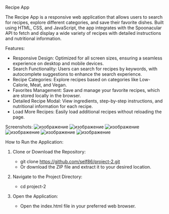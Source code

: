 Recipe App

The Recipe App is a responsive web application that allows users to search for recipes, explore different categories, and save their favorite dishes. Built using HTML, CSS, and JavaScript, the app integrates with the Spoonacular API to fetch and display a wide variety of recipes with detailed instructions and nutritional information.

Features:
* Responsive Design: Optimized for all screen sizes, ensuring a seamless experience on desktop and mobile devices.
* Search Functionality: Users can search for recipes by keywords, with autocomplete suggestions to enhance the search experience.
* Recipe Categories: Explore recipes based on categories like Low-Calorie, Meat, and Vegan.
* Favorites Management: Save and manage your favorite recipes, which are stored locally in the browser.
* Detailed Recipe Modal: View ingredients, step-by-step instructions, and nutritional information for each recipe.
* Load More Recipes: Easily load additional recipes without reloading the page.

Screenshots:
![изображение](https://github.com/user-attachments/assets/1a341bd1-b9c1-4e46-94bc-2bb8e42be1d3)
![изображение](https://github.com/user-attachments/assets/a7f58106-a4e2-4578-ae83-8b74bcd51995)
![изображение](https://github.com/user-attachments/assets/61b74c5b-c03a-44fe-90a6-8286c712cde7)
![изображение](https://github.com/user-attachments/assets/a3f09f1e-bf18-4cd0-8765-30b12aff1587)
![изображение](https://github.com/user-attachments/assets/aa5cda79-7a43-4b3a-b02d-50cd81d5590e)
![изображение](https://github.com/user-attachments/assets/7c03ae09-d717-432c-9d36-04a678fdfdf1)





How to Run the Application:

1. Clone or Download the Repository:
   * git clone https://github.com/self86/project-2.git
   * Or download the ZIP file and extract it to your desired location.

2. Navigate to the Project Directory:
    * cd project-2
   
3. Open the Application:
    * Open the index.html file in your preferred web browser.
